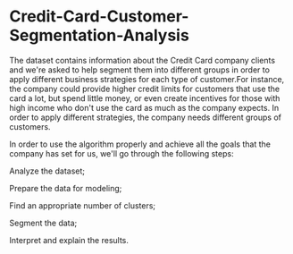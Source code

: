 # Credit-Card-Customer-Segmentation-Analysis

The dataset contains information about the Credit Card company clients and we're asked to help segment them into different groups in order to apply different business strategies for each type of customer.For instance, the company could provide higher credit limits for customers that use the card a lot, but spend little money, or even create incentives for those with high income who don't use the card as much as the company expects. In order to apply different strategies, the company needs different groups of customers.

In order to use the algorithm properly and achieve all the goals that the company has set for us, we'll go through the following steps:

Analyze the dataset;

Prepare the data for modeling;

Find an appropriate number of clusters;

Segment the data;

Interpret and explain the results.

